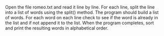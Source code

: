 Open the file romeo.txt and read it line by line. 
For each line, split the line into a list of words using the split() method. 
The program should build a list of words. 
For each word on each line check to see if the word is already in the list and if not append it to the list. 
When the program completes, sort and print the resulting words in alphabetical order.
